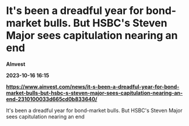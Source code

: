 # It's been a dreadful year for bond-market bulls. But HSBC's Steven Major sees capitulation nearing an end
**AInvest**

**2023-10-16 16:15**

**https://www.ainvest.com/news/it-s-been-a-dreadful-year-for-bond-market-bulls-but-hsbc-s-steven-major-sees-capitulation-nearing-an-end-2310100033d665cd0b833640/**

It's been a dreadful year for bond-market bulls. But HSBC's Steven Major sees capitulation nearing an end